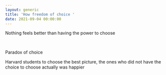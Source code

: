 ```yaml
---
layout: generic
title: 'How freedom of choice '
date: 2021-09-04 00:00:00
---
```

Nothing feels better than having the power to choose&nbsp;

&nbsp;

Paradox of choice

Harvard students to choose the best picture, the ones who did not have the choice to choose actually was happier

&nbsp;
